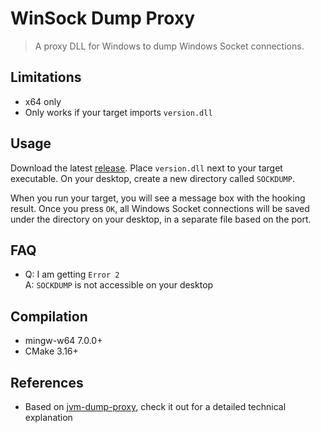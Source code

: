 # WinSock Dump Proxy
> A proxy DLL for Windows to dump Windows Socket connections.

## Limitations
- x64 only
- Only works if your target imports `version.dll`

## Usage
Download the latest [release](https://github.com/ViRb3/winsock-dump-proxy/releases). Place `version.dll` next to your target executable. On your desktop, create a new directory called `SOCKDUMP`.

When you run your target, you will see a message box with the hooking result. Once you press `OK`, all Windows Socket connections will be saved under the directory on your desktop, in a separate file based on the port.

## FAQ
- Q: I am getting `Error 2` \
A: `SOCKDUMP` is not accessible on your desktop

## Compilation
- mingw-w64 7.0.0+
- CMake 3.16+

## References
- Based on [jvm-dump-proxy](https://github.com/ViRb3/jvm-dump-proxy), check it out for a detailed technical explanation

